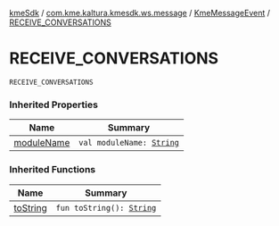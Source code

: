 [kmeSdk](../../index.md) / [com.kme.kaltura.kmesdk.ws.message](../index.md) / [KmeMessageEvent](index.md) / [RECEIVE_CONVERSATIONS](./-r-e-c-e-i-v-e_-c-o-n-v-e-r-s-a-t-i-o-n-s.md)

# RECEIVE_CONVERSATIONS

`RECEIVE_CONVERSATIONS`

### Inherited Properties

| Name | Summary |
|---|---|
| [moduleName](module-name.md) | `val moduleName: `[`String`](https://kotlinlang.org/api/latest/jvm/stdlib/kotlin/-string/index.html) |

### Inherited Functions

| Name | Summary |
|---|---|
| [toString](to-string.md) | `fun toString(): `[`String`](https://kotlinlang.org/api/latest/jvm/stdlib/kotlin/-string/index.html) |
